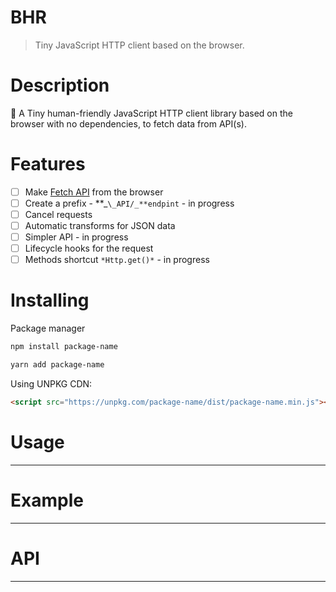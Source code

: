 # BHR

> Tiny JavaScript HTTP client based on the browser.

# Description

🌴 A Tiny human-friendly JavaScript HTTP client library based on the browser with no dependencies, to fetch data from API(s).

# Features

- [ ] Make [Fetch API](https://developer.mozilla.org/en-US/docs/Web/API/Fetch_API) from the browser
- [ ] Create a prefix - **_`\_API/_**endpint` - in progress
- [ ] Cancel requests
- [ ] Automatic transforms for JSON data
- [ ] Simpler API - in progress
- [ ] Lifecycle hooks for the request
- [ ] Methods shortcut `*Http.get()*` - in progress

# Installing

Package manager

```bash
npm install package-name
```

```bash
yarn add package-name
```

Using UNPKG CDN:

```html
<script src="https://unpkg.com/package-name/dist/package-name.min.js"></script>
```

# Usage

---

# Example

---

# API

---
